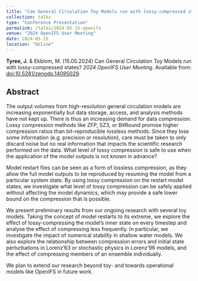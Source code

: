 ```yaml
---
title: "Can General Circulation Toy Models run with lossy-compressed states?"
collection: talks
type: "Conference Presentation"
permalink: /talks/2024-05-15-openifs
venue: "2024 OpenIFS User Meeting"
date: 2024-05-15
location: "Online"
---
```


**Tyree, J.** & Ekblom, M. (15.05.2024) Can General Circulation Toy Models run with lossy-compressed states? *2024 OpenIFS User Meeting*. Available from: [doi:10.5281/zenodo.14095029](https://doi.org/10.5281/zenodo.14095029).

## Abstract

The output volumes from high-resolution general circulation models are increasing exponentially but data storage, access, and analysis methods have not kept up. There is thus an increasing demand for data compression. Lossy compression methods like ZFP, SZ3, or BitRound promise higher compression ratios than bit-reproducible lossless methods. Since they lose some information (e.g. precision or resolution), care must be taken to only discard noise but no real information that impacts the scientific research performed on the data. What level of lossy compression is safe to use when the application of the model outputs is not known in advance?

Model restart files can be seen as a form of lossless compression, as they allow the full model outputs to be reproduced by resuming the model from a particular system state. By using lossy compression on the restart model states, we investigate what level of lossy compression can be safely applied without affecting the model dynamics, which may provide a safe lower bound on the compression that is possible.

We present preliminary results from our ongoing research with several toy models. Taking the concept of model restarts to its extreme, we explore the effect of lossy-compressing the model’s inner state on every timestep and analyse the effect of compressing less frequently. In particular, we investigate the impact of numerical stability in shallow water models. We also explore the relationship between compression errors and initial state perturbations in Lorenz’63 or stochastic physics in Lorenz’96 models, and the effect of compressing members of an ensemble individually.

We plan to extend our research beyond toy- and towards operational models like OpenIFS in future work.
